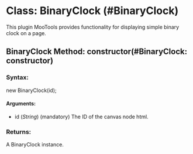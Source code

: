 Class: BinaryClock (#BinaryClock)
========================================================

This plugin MooTools provides functionality for displaying simple binary clock on a page.


BinaryClock Method: constructor(#BinaryClock: constructor)
--------------------------------------------------------------------------------

### Syntax: 

new BinaryClock(id);
 
#### Arguments:
  
- id (*String*) (mandatory) The ID of the canvas node html.

### Returns:

A BinaryClock instance.
